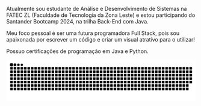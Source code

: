 <p align="left">Atualmente sou estudante de Análise e Desenvolvimento de Sistemas na FATEC ZL (Faculdade de Tecnologia da Zona Leste) e estou participando do Santander Bootcamp 2024, na trilha Back-End com Java.                                                                                                                                                                                                  
  
Meu foco pessoal é ser uma futura programadora Full Stack, pois sou apaixonada por escrever um código e criar um visual atrativo para o utilizar!                                                          

Possuo certificações de programação em Java e Python.

<picture>
  <source media="(prefers-color-scheme: dark)" srcset="https://raw.githubusercontent.com/isabellavorenti/isabellavorenti/output/github-contribution-grid-snake-dark.svg">
  <source media="(prefers-color-scheme: light)" srcset="https://raw.githubusercontent.com/isabellavorenti/isabellavorenti/output/github-contribution-grid-snake.svg">
  <img alt="github contribution grid snake animation" src="https://raw.githubusercontent.com/isabellavorenti/isabellavorenti/output/github-contribution-grid-snake.svg">
</picture>
<br><br>
